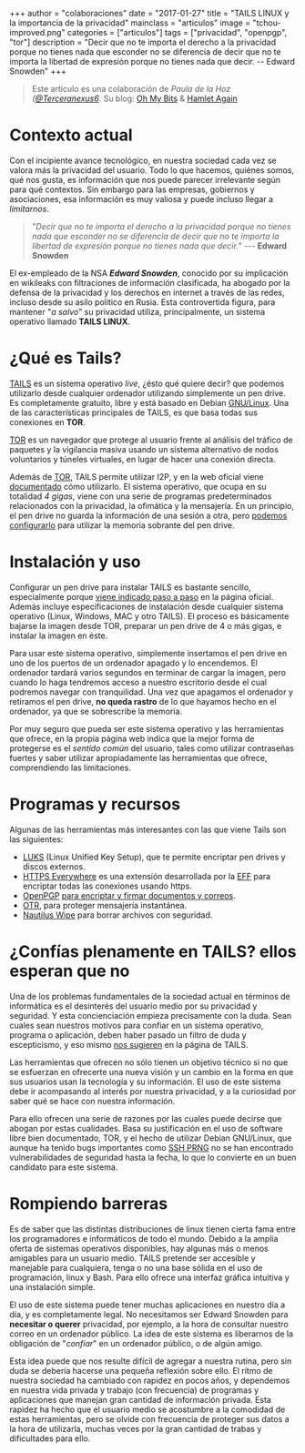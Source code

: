 +++
author = "colaboraciones"
date = "2017-01-27"
title = "TAILS LINUX y la importancia de la privacidad"
mainclass = "articulos"
image = "tchou-improved.png"
categories = ["articulos"]
tags = ["privacidad", "openpgp", "tor"]
description = "Decir que no te importa el derecho a la privacidad porque no tienes nada que esconder no se diferencia de decir que no te importa la libertad de expresión porque no tienes nada que decir. -- Edward Snowden"
+++

> Este artículo es una colaboración de _Paula de la Hoz ([@Terceranexus6](https://twitter.com/Terceranexus6)_. Su blog: [Oh My Bits](https://ohmybits.tumblr.com) & [Hamlet Again](https://medium.com/@HamletAgain)

# Contexto actual

Con el incipiente avance tecnológico, en nuestra sociedad cada vez se valora más la privacidad del usuario. Todo lo que hacemos, quiénes somos, qué nos gusta, es información que nos puede parecer irrelevante según para qué contextos. Sin embargo para las empresas, gobiernos y asociaciones, esa información es muy valiosa y puede incluso llegar a _limitarnos_.

> "_Decir que no te importa el derecho a la privacidad porque no tienes nada que esconder no se diferencia de decir que no te importa la libertad de expresión porque no tienes nada que decir._"
> --- **Edward Snowden**

<!--ad--><!--more-->

El ex-empleado de la NSA **_Edward Snowden_**, conocido por su implicación en wikileaks con filtraciones de información clasificada, ha abogado por la defensa de la privacidad y los derechos en internet a través de las redes, incluso desde su asilo político en Rusia. Esta controvertida figura, para mantener "_a salvo_" su privacidad utiliza, principalmente, un sistema operativo llamado **TAILS LINUX**.

# ¿Qué es Tails?

<figure>
    <amp-img on="tap:lightbox1" role="button" tabindex="0" layout="responsive" src="/img/tchou-improved.png" alt="{{ .Title }}" title="{{ .Title}}" width="500" height="257"></amp-img>
</figure>


[TAILS](https://tails.boum.org/index.en.html) es un sistema operativo _live_, ¿ésto qué quiere decir? que podemos utilizarlo desde cualquier ordenador utilizando simplemente un pen drive. Es completamente gratuito, libre y está basado en Debian [GNU/Linux](https://elbauldelprogramador.com/categories/linux "Artículos sobre Linux"). Una de las características principales de TAILS, es que basa todas sus conexiones en **TOR**.

[TOR](/tags/tor) es un navegador que protege al usuario frente al análisis del tráfico de paquetes y la vigilancia masiva usando un sistema alternativo de nodos voluntarios y túneles virtuales, en lugar de hacer una conexión directa.

Además de [TOR](/tags/tor), TAILS permite utilizar I2P, y en la web oficial viene [documentado](https://tails.boum.org/doc/anonymous_internet/i2p/index.en.html) cómo utilizarlo. El sistema operativo, que ocupa en su totalidad _4 gigas_, viene con una serie de programas predeterminados relacionados con la privacidad, la ofimática y la mensajería. En un principio, el pen drive no guarda la información de una sesión a otra, pero [podemos configurarlo](https://tails.boum.org/install/clone/index.en.html) para utilizar la memoria sobrante del pen drive.

# Instalación y uso

Configurar un pen drive para instalar TAILS es bastante sencillo, especialmente porque [viene indicado paso a paso](https://tails.boum.org/install/os/index.en.html) en la página oficial. Además incluye especificaciones de instalación desde cualquier sistema operativo (Linux, Windows, MAC y otro TAILS). El proceso es básicamente bajarse la imagen desde TOR, preparar un pen drive de 4 o más gigas, e instalar la imagen en éste.

<figure>
    <amp-img on="tap:lightbox1" role="button" tabindex="0" layout="responsive" src="/img/pasted-from-clipboard.png" alt="{{ .Title }}" title="{{ .Title }}" width="946" height="316"></amp-img>
</figure>

Para usar este sistema operativo, simplemente insertamos el pen drive en uno de los puertos de un ordenador apagado y lo encendemos. El ordenador tardará varios segundos en terminar de cargar la imagen, pero cuando lo haga tendremos acceso a nuestro escritorio desde el cual podremos navegar con tranquilidad. Una vez que apagamos el ordenador y retiramos el pen drive, **no queda rastro** de lo que hayamos hecho en el ordenador, ya que se sobrescribe la memoria.

Por muy seguro que pueda ser este sistema operativo y las herramientas que ofrece, en la propia página web indica que la mejor forma de protegerse es el _sentido común_ del usuario, tales como utilizar contraseñas fuertes y saber utilizar apropiadamente las herramientas que ofrece, comprendiendo las limitaciones.

# Programas y recursos

Algunas de las herramientas más interesantes con las que viene Tails son las siguientes:

- [LUKS](https://guardianproject.info/code/luks/) (Linux Unified Key Setup), que te permite encriptar pen drives y discos externos.
- [HTTPS Everywhere](https://www.eff.org/https-everywhere) es una extensión desarrollada por la [EFF](eff.org) para encriptar todas las conexiones usando https.
- [OpenPGP](http://openpgp.org/) [para encriptar y firmar documentos y correos](https://elbauldelprogramador.com/editar-y-crear-archivos-cifrados-con-gpg-en-vim/ "Editar y crear archivos cifrados con GPG en Vim").
- [OTR](https://otr.cypherpunks.ca/), para proteger mensajería instantánea.
- [Nautilus Wipe](http://wipetools.tuxfamily.org/nautilus-wipe.html) para borrar archivos con seguridad.

# ¿Confías plenamente en TAILS? ellos esperan que no

Una de los problemas fundamentales de la sociedad actual en términos de informática es el desinterés del usuario medio por su privacidad y seguridad. Y esta concienciación empieza precisamente con la duda. Sean cuales sean nuestros motivos para confiar en un sistema operativo, programa o aplicación, deben haber pasado un filtro de duda y escepticismo, y eso mismo [nos sugieren](https://tails.boum.org/doc/about/trust/index.en.html) en la página de TAILS.

Las herramientas que ofrecen no sólo tienen un objetivo técnico si no que se esfuerzan en ofrecerte una nueva visión y un cambio en la forma en que sus usuarios usan la tecnología y su información. El uso de este sistema debe ir acompasando al interés por nuestra privacidad, y a la curiosidad por saber qué se hace con nuestra información.

Para ello ofrecen una serie de razones por las cuales puede decirse que abogan por estas cualidades. Basa su justificación en el uso de software libre bien documentado, TOR, y el hecho de utilizar Debian GNU/Linux, que aunque ha tenido bugs importantes como [SSH PRNG](https://lists.debian.org/debian-security-announce/2008/msg00152.html) no se han encontrado vulnerabilidades de seguridad hasta la fecha, lo que lo convierte en un buen candidato para este sistema.

# Rompiendo barreras

Es de saber que las distintas distribuciones de linux tienen cierta fama entre los programadores e informáticos de todo el mundo. Debido a la amplia oferta de sistemas operativos disponibles, hay algunas más o menos amigables para un usuario medio. TAILS pretende ser accesible y manejable para cualquiera, tenga o no una base sólida en el uso de programación, linux y Bash. Para ello ofrece una interfaz gráfica intuitiva y una instalación simple.

El uso de este sistema puede tener muchas aplicaciones en nuestro día a día, y es completamente legal. No necesitamos ser Edward Snowden para **necesitar o querer** privacidad, por ejemplo, a la hora de consultar nuestro correo en un ordenador público. La idea de este sistema es liberarnos de la obligación de "_confiar_" en un ordenador público, o de algún amigo.

Esta idea puede que nos resulte difícil de agregar a nuestra rutina, pero sin duda se debería hacerse una pequeña reflexión sobre ello. El ritmo de nuestra sociedad ha cambiado con rapidez en pocos años, y dependemos en nuestra vida privada y trabajo (con frecuencia) de programas y aplicaciones que manejan gran cantidad de información privada. Esta rapidez ha hecho que el usuario medio se acostumbre a la comodidad de estas herramientas, pero se olvide con frecuencia de proteger sus datos a la hora de utilizarla, muchas veces por la gran cantidad de trabas y dificultades para ello.
